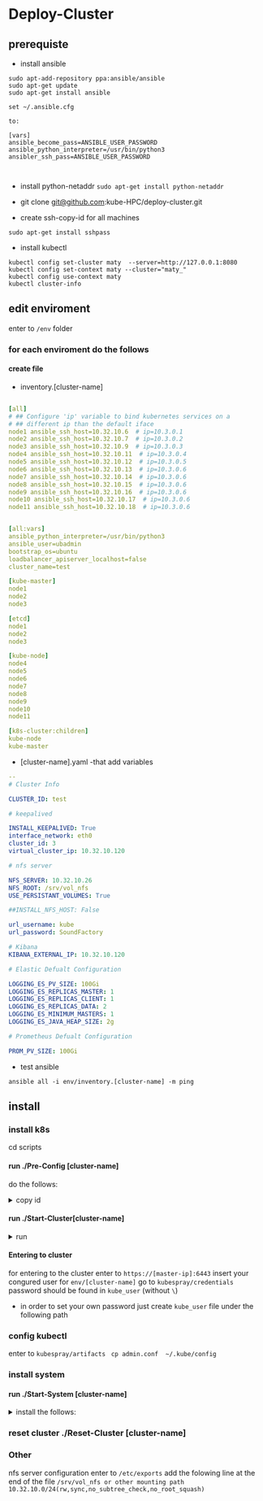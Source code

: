 # Deploy-Cluster

## prerequiste
- install ansible
```
sudo apt-add-repository ppa:ansible/ansible
sudo apt-get update
sudo apt-get install ansible

set ~/.ansible.cfg

to:

[vars]
ansible_become_pass=ANSIBLE_USER_PASSWORD
ansible_python_interpreter=/usr/bin/python3
ansibler_ssh_pass=ANSIBLE_USER_PASSWORD



```
- install python-netaddr
 ``
 sudo apt-get install python-netaddr
``
- git clone  git@github.com:kube-HPC/deploy-cluster.git

- create ssh-copy-id  for all machines
```
sudo apt-get install sshpass
```
- install kubectl
```
kubectl config set-cluster maty  --server=http://127.0.0.1:8080
kubectl config set-context maty --cluster="maty_"
kubectl config use-context maty
kubectl cluster-info
```

## edit enviroment

enter to ``/env`` folder

### for each enviroment do the follows

#### create file
- inventory.[cluster-name]
```yaml

[all]
# ## Configure 'ip' variable to bind kubernetes services on a
# ## different ip than the default iface
node1 ansible_ssh_host=10.32.10.6  # ip=10.3.0.1
node2 ansible_ssh_host=10.32.10.7  # ip=10.3.0.2
node3 ansible_ssh_host=10.32.10.9  # ip=10.3.0.3
node4 ansible_ssh_host=10.32.10.11  # ip=10.3.0.4
node5 ansible_ssh_host=10.32.10.12  # ip=10.3.0.5
node6 ansible_ssh_host=10.32.10.13  # ip=10.3.0.6
node7 ansible_ssh_host=10.32.10.14  # ip=10.3.0.6
node8 ansible_ssh_host=10.32.10.15  # ip=10.3.0.6
node9 ansible_ssh_host=10.32.10.16  # ip=10.3.0.6
node10 ansible_ssh_host=10.32.10.17  # ip=10.3.0.6
node11 ansible_ssh_host=10.32.10.18  # ip=10.3.0.6


[all:vars]
ansible_python_interpreter=/usr/bin/python3
ansible_user=ubadmin
bootstrap_os=ubuntu
loadbalancer_apiserver_localhost=false
cluster_name=test

[kube-master]
node1
node2
node3

[etcd]
node1
node2
node3

[kube-node]
node4
node5
node6
node7
node8
node9
node10
node11

[k8s-cluster:children]
kube-node
kube-master

```

- [cluster-name].yaml   -that add variables

``` yaml
--
# Cluster Info

CLUSTER_ID: test

# keepalived

INSTALL_KEEPALIVED: True
interface_network: eth0
cluster_id: 3
virtual_cluster_ip: 10.32.10.120

# nfs server

NFS_SERVER: 10.32.10.26
NFS_ROOT: /srv/vol_nfs
USE_PERSISTANT_VOLUMES: True

##INSTALL_NFS_HOST: False

url_username: kube
url_password: SoundFactory

# Kibana
KIBANA_EXTERNAL_IP: 10.32.10.120

# Elastic Defualt Configuration

LOGGING_ES_PV_SIZE: 100Gi
LOGGING_ES_REPLICAS_MASTER: 1
LOGGING_ES_REPLICAS_CLIENT: 1
LOGGING_ES_REPLICAS_DATA: 2
LOGGING_ES_MINIMUM_MASTERS: 1
LOGGING_ES_JAVA_HEAP_SIZE: 2g

# Prometheus Defualt Configuration

PROM_PV_SIZE: 100Gi

```
- test ansible
```
ansible all -i env/inventory.[cluster-name] -m ping
```


## install
### install k8s
cd scripts
#### run ./Pre-Config [cluster-name]
do the follows:
<details>
  <summary>copy id</summary>
  <p>copy id for all the cluster nodes</p>
  <p>install ntp nfs-common</p>
</details>

#### run ./Start-Cluster[cluster-name]

<details>
  <summary>run</summary>
    <p>run kubespary</p>
</details>

#### Entering to cluster
for entering to the cluster enter to ``https://[master-ip]:6443``
insert your congured user for ``env/[cluster-name]``
go to ``kubespray/credentials``
password should be found in  ``kube_user`` (without ``\``)
* in order to set your own password just create ``kube_user`` file under the following path

### config kubectl
enter to ``kubespray/artifacts``
`` cp admin.conf  ~/.kube/config``

### install system

#### run ./Start-System [cluster-name]

<details>
  <summary>install the follows:</summary>
   <p>weave</p>
   <p>elf (fluentd)</p>
   <p>promethueus</p>
</details>


### reset cluster  ./Reset-Cluster [cluster-name]

### Other

nfs server configuration
enter to ```/etc/exports```
add the folowing line at the end of the file ```/srv/vol_nfs or other mounting path 10.32.10.0/24(rw,sync,no_subtree_check,no_root_squash)```

